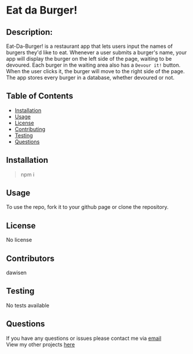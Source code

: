 # Eat da Burger!

## Description:

Eat-Da-Burger! is a restaurant app that lets users input the names of burgers they'd like to eat.
Whenever a user submits a burger's name, your app will display the burger on the left side of the page, waiting to be devoured.
Each burger in the waiting area also has a `Devour it!` button. When the user clicks it, the burger will move to the right side of the page.
The app stores every burger in a database, whether devoured or not.

## Table of Contents

* [Installation](#Installation)
* [Usage](#Usage)
* [License](#License)
* [Contributing](#Contributing)
* [Testing](#Testing)
* [Questions](#Questions)


## Installation

> npm i

## Usage
To use the repo, fork it to your github page or clone the repository.

## License
No license

## Contributors
dawisen

## Testing
No tests available
  
## Questions
If you have any questions or issues please contact me via [email](daniellewwise@gmail.com)<br>
View my other projects [here](https://github.com/dawisen?tab=repositories)
